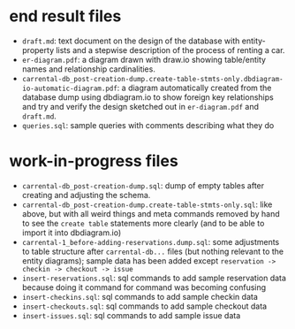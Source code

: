 # end result files

  - `draft.md`: text document on the design of the database with
    entity-property lists and a stepwise description of the process of renting
    a car.
  - `er-diagram.pdf`: a diagram drawn with draw.io showing table/entity names and
    relationship cardinalities.
  - `carrental-db_post-creation-dump.create-table-stmts-only.dbdiagram-io-automatic-diagram.pdf`:
    a diagram automatically created from the database dump using dbdiagram.io to
    show foreign key relationships and try and verify the design sketched out in
    `er-diagram.pdf` and `draft.md`.
  - `queries.sql`: sample queries with comments describing what they do

# work-in-progress files

  - `carrental-db_post-creation-dump.sql`: dump of empty tables after creating and
    adjusting the schema.
  - `carrental-db_post-creation-dump.create-table-stmts-only.sql`: like above,
    but with all weird things and meta commands removed by hand to see the
    `create table` statements more clearly (and to be able to import it into
    dbdiagram.io)
  - `carrental-1_before-adding-reservations.dump.sql`: some adjustments to table
    structure after `carrental-db...` files (but nothing relevant to the entity
    diagrams); sample data has been added except `reservation -> checkin -> checkout ->
    issue`
  - `insert-reservations.sql`: sql commands to add sample reservation data
    because doing it command for command was becoming confusing
  - `insert-checkins.sql`: sql commands to add sample checkin data
  - `insert-checkouts.sql`: sql commands to add sample checkout data
  - `insert-issues.sql`: sql commands to add sample issue data
